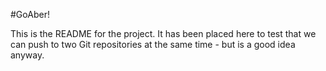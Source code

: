 #GoAber!

This is the README for the project. It has been placed here to test that we can push to two Git repositories at the same time - but is a good idea anyway.

